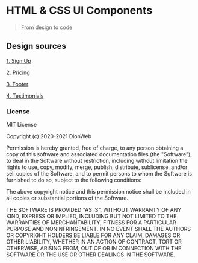 # HTML & CSS UI Components

> From design to code

## Design sources

[1. Sign Up](https://uidesigndaily.com/posts/figma-sign-up-log-in-authentication-day-1109)

[2. Pricing](https://uidesigndaily.com/posts/sketch-price-cards-pricing-dark-theme-day-1165)

[3. Footer](https://uidesigndaily.com/posts/sketch-footer-ui-design-newsletter-links-day-1195)

[4. Testimonials](https://uidesigndaily.com/posts/sketch-testimonials-tesimonials-card-day-1172)

### License

MIT License

Copyright (c) 2020-2021 DionWeb

Permission is hereby granted, free of charge, to any person obtaining a copy
of this software and associated documentation files (the "Software"), to deal
in the Software without restriction, including without limitation the rights
to use, copy, modify, merge, publish, distribute, sublicense, and/or sell
copies of the Software, and to permit persons to whom the Software is
furnished to do so, subject to the following conditions:

The above copyright notice and this permission notice shall be included in all
copies or substantial portions of the Software.

THE SOFTWARE IS PROVIDED "AS IS", WITHOUT WARRANTY OF ANY KIND, EXPRESS OR
IMPLIED, INCLUDING BUT NOT LIMITED TO THE WARRANTIES OF MERCHANTABILITY,
FITNESS FOR A PARTICULAR PURPOSE AND NONINFRINGEMENT. IN NO EVENT SHALL THE
AUTHORS OR COPYRIGHT HOLDERS BE LIABLE FOR ANY CLAIM, DAMAGES OR OTHER
LIABILITY, WHETHER IN AN ACTION OF CONTRACT, TORT OR OTHERWISE, ARISING FROM,
OUT OF OR IN CONNECTION WITH THE SOFTWARE OR THE USE OR OTHER DEALINGS IN THE
SOFTWARE.
